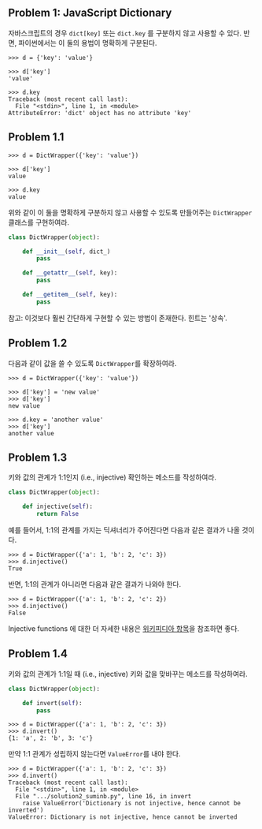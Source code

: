 ## Problem 1: JavaScript Dictionary

자바스크립트의 경우 `dict[key]` 또는 `dict.key` 를 구분하지 않고 사용할 수 있다. 반면, 파이썬에서는 이 둘의 용법이 명확하게 구분된다.

```
>>> d = {'key': 'value'}

>>> d['key']
'value'

>>> d.key
Traceback (most recent call last):
  File "<stdin>", line 1, in <module>
AttributeError: 'dict' object has no attribute 'key'
```


## Problem 1.1

```
>>> d = DictWrapper({'key': 'value'})

>>> d['key']
value

>>> d.key
value
```

위와 같이 이 둘을 명확하게 구분하지 않고 사용할 수 있도록 만들어주는 `DictWrapper` 클래스를 구현하여라.

```python
class DictWrapper(object):

    def __init__(self, dict_)
        pass

    def __getattr__(self, key):
        pass

    def __getitem__(self, key):
        pass
```

참고: 이것보다 훨씬 간단하게 구현할 수 있는 방법이 존재한다. 힌트는 '상속'.

## Problem 1.2

다음과 같이 값을 쓸 수 있도록 `DictWrapper`를 확장하여라.

```
>>> d = DictWrapper({'key': 'value'})

>>> d['key'] = 'new value'
>>> d['key']
new value

>>> d.key = 'another value'
>>> d['key']
another value
```

## Problem 1.3

키와 값의 관계가 1:1인지 (i.e., injective) 확인하는 메소드를 작성하여라.

```python
class DictWrapper(object):

    def injective(self):
        return False
```

예를 들어서, 1:1의 관계를 가지는 딕셔너리가 주어진다면 다음과 같은 결과가 나올 것이다.

```
>>> d = DictWrapper({'a': 1, 'b': 2, 'c': 3})
>>> d.injective()
True
```

반면, 1:1의 관계가 아니라면 다음과 같은 결과가 나와야 한다.

```
>>> d = DictWrapper({'a': 1, 'b': 2, 'c': 2})
>>> d.injective()
False
```

Injective functions 에 대한 더 자세한 내용은 [위키피디아 항목](https://en.wikipedia.org/wiki/Injective_function)을 참조하면 좋다.

## Problem 1.4

키와 값의 관계가 1:1일 때 (i.e., injective) 키와 값을 맞바꾸는 메소드를 작성하여라.

```python
class DictWrapper(object):

    def invert(self):
        pass
```

```
>>> d = DictWrapper({'a': 1, 'b': 2, 'c': 3})
>>> d.invert()
{1: 'a', 2: 'b', 3: 'c'}
```

만약 1:1 관계가 성립하지 않는다면 `ValueError`를 내야 한다.

```
>>> d = DictWrapper({'a': 1, 'b': 2, 'c': 3})
>>> d.invert()
Traceback (most recent call last):
  File "<stdin>", line 1, in <module>
  File ".../solution2_suminb.py", line 16, in invert
    raise ValueError('Dictionary is not injective, hence cannot be inverted')
ValueError: Dictionary is not injective, hence cannot be inverted
```